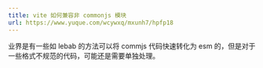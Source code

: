 ```yaml
---
title: vite 如何兼容非 commonjs 模块
url: https://www.yuque.com/wcywxq/mxunh7/hpfp18
---
```


业界是有一些如 lebab 的方法可以将 commjs 代码快速转化为 esm 的，但是对于一些格式不规范的代码，可能还是需要单独处理。

